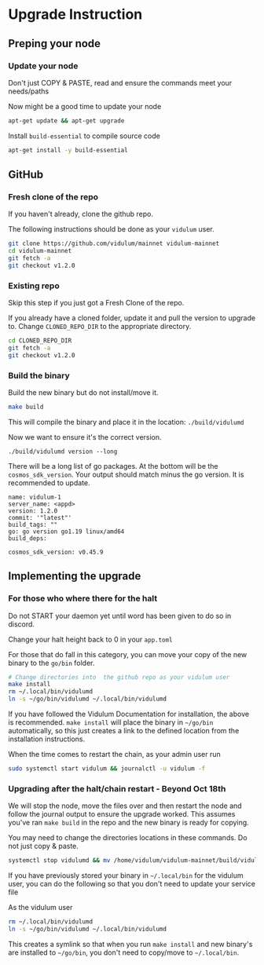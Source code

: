 # Upgrade Instruction

## Preping your node

### Update your node

Don't just COPY & PASTE, read and ensure the commands meet your needs/paths

Now might be a good time to update your node

```bash
apt-get update && apt-get upgrade
```

Install `build-essential` to compile source code

```bash
apt-get install -y build-essential
```

## GitHub

### Fresh clone of the repo
If you haven't already, clone the github repo.

The following instructions should be done as your `vidulum` user.

```bash
git clone https://github.com/vidulum/mainnet vidulum-mainnet
cd vidulum-mainnet
git fetch -a
git checkout v1.2.0
```

### Existing repo

Skip this step if you just got a Fresh Clone of the repo.

If you already have a cloned folder, update it and pull the version to upgrade to. Change `CLONED_REPO_DIR` to the appropriate directory.

```bash
cd CLONED_REPO_DIR
git fetch -a
git checkout v1.2.0
```

### Build the binary

Build the new binary but do not install/move it.

```bash
make build
```

This will compile the binary and place it in the location: `./build/vidulumd`

Now we want to ensure it's the correct version.

```
./build/vidulumd version --long
```

There will be a long list of go packages. At the bottom will be the `cosmos_sdk_version`.  Your output should match minus the go version.  It is recommended to update.

```
name: vidulum-1
server_name: <appd>
version: 1.2.0
commit: '"latest"'
build_tags: ""
go: go version go1.19 linux/amd64
build_deps:

cosmos_sdk_version: v0.45.9
```

## Implementing the upgrade

### For those who where there for the halt

Do not START your daemon yet until word has been given to do so in discord.

Change your halt height back to 0 in your `app.toml`

For those that do fall in this category, you can move your copy of the new binary to the `go/bin` folder.

```bash
# Change directories into  the github repo as your vidulum user
make install
rm ~/.local/bin/vidulumd
ln -s ~/go/bin/vidulumd ~/.local/bin/vidulumd
```

If you have followed the Vidulum Documentation for installation, the above is recommended.  `make install` will place the binary in `~/go/bin` automatically, so this just creates a link to the defined location from the installation instructions.

When the time comes to restart the chain, as your admin user run

```bash
sudo systemctl start vidulum && journalctl -u vidulum -f
```

### Upgrading after the halt/chain restart - Beyond Oct 18th

We will stop the node, move the files over and then restart the node and follow the journal output to ensure the upgrade worked.  This assumes you've ran `make build` in the repo and the new binary is ready for copying.

You may need to change the directories locations in these commands.  Do not just copy & paste.

```bash
systemctl stop vidulumd && mv /home/vidulum/vidulum-mainnet/build/vidulumd /home/vidulum/go/bin/vidulumd && systemctl start vidulum && journalctl -u vidulum -f
```

If you have previously stored your binary in `~/.local/bin` for the vidulum user, you can do the following so that you don't need to update your service file

As the vidulum user
```bash
rm ~/.local/bin/vidulumd
ln -s ~/go/bin/vidulumd ~/.local/bin/vidulumd
```

This creates a symlink so that when you run `make install` and new binary's are installed to `~/go/bin`, you don't need to copy/move to `~/.local/bin`.

